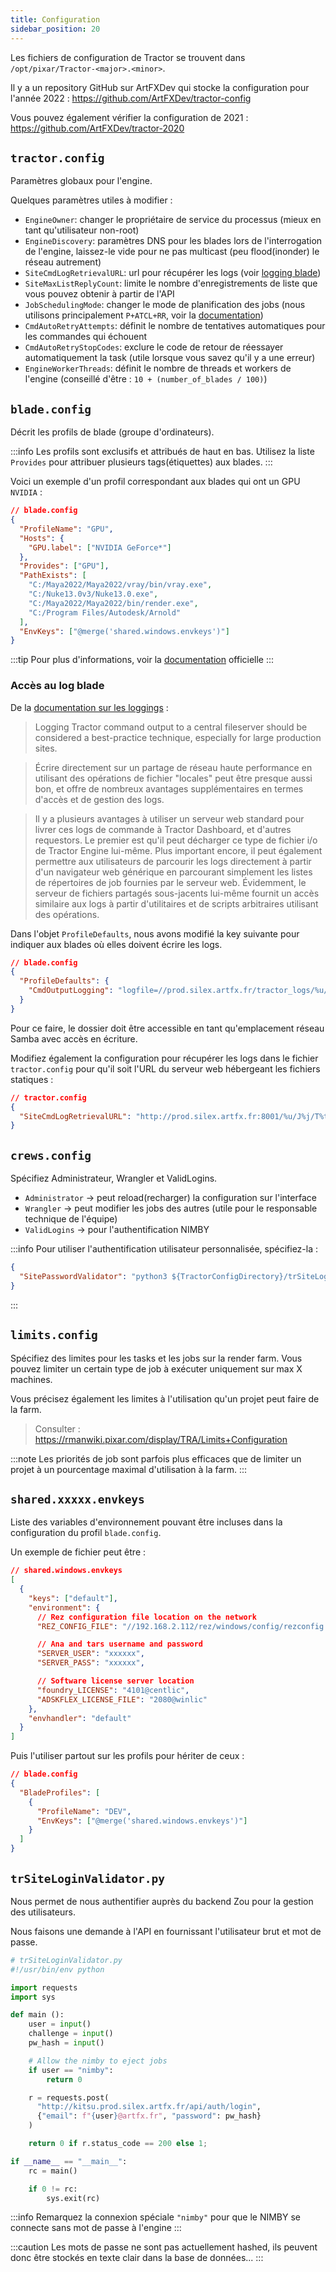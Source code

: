 ```yaml
---
title: Configuration
sidebar_position: 20
---
```


Les fichiers de configuration de Tractor se trouvent dans `/opt/pixar/Tractor-<major>.<minor>`.

Il y a un repository GitHub sur ArtFXDev qui stocke la configuration pour l'année 2022 : https://github.com/ArtFXDev/tractor-config

Vous pouvez également vérifier la configuration de 2021 : https://github.com/ArtFXDev/tractor-2020

## `tractor.config`

Paramètres globaux pour l'engine.

Quelques paramètres utiles à modifier :

- `EngineOwner`: changer le propriétaire de service du processus (mieux en tant qu'utilisateur non-root)
- `EngineDiscovery`: paramètres DNS pour les blades lors de l'interrogation de l'engine, laissez-le vide pour ne pas multicast (peu flood(inonder) le réseau autrement)
- `SiteCmdLogRetrievalURL`: url pour récupérer les logs (voir [logging blade](#blade-log-access))
- `SiteMaxListReplyCount`: limite le nombre d'enregistrements de liste que vous pouvez obtenir à partir de l'API
- `JobSchedulingMode`: changer le mode de planification des jobs (nous utilisons principalement `P+ATCL+RR`, voir la [documentation](https://rmanwiki.pixar.com/display/TRA/Scheduling+Modes))
- `CmdAutoRetryAttempts`: définit le nombre de tentatives automatiques pour les commandes qui échouent
- `CmdAutoRetryStopCodes`: exclure le code de retour de réessayer automatiquement la task (utile lorsque vous savez qu'il y a une erreur)
- `EngineWorkerThreads`: définit le nombre de threads et workers de l'engine (conseillé d'être : `10 + (number_of_blades / 100)`)

## `blade.config`

Décrit les profils de blade (groupe d'ordinateurs).

:::info
Les profils sont exclusifs et attribués de haut en bas. Utilisez la liste `Provides` pour attribuer plusieurs tags(étiquettes) aux blades.
:::

Voici un exemple d'un profil correspondant aux blades qui ont un GPU `NVIDIA` :

```json
// blade.config
{
  "ProfileName": "GPU",
  "Hosts": {
    "GPU.label": ["NVIDIA GeForce*"]
  },
  "Provides": ["GPU"],
  "PathExists": [
    "C:/Maya2022/Maya2022/vray/bin/vray.exe",
    "C:/Nuke13.0v3/Nuke13.0.exe",
    "C:/Maya2022/Maya2022/bin/render.exe",
    "C:/Program Files/Autodesk/Arnold"
  ],
  "EnvKeys": ["@merge('shared.windows.envkeys')"]
}
```

:::tip
Pour plus d'informations, voir la [documentation](https://rmanwiki.pixar.com/display/TRA/Server+Profiles) officielle
:::

### Accès au log blade

De la [documentation sur les loggings](https://rmanwiki.pixar.com/display/TRA/Logging#Logging-directwritesLoggingCommandOutputtoaCentralFileserver) :

> Logging Tractor command output to a central fileserver should be considered a best-practice technique, especially for large production sites.

> Écrire directement sur un partage de réseau haute performance en utilisant des opérations de fichier "locales" peut être presque aussi bon, et offre de nombreux avantages supplémentaires en termes d'accès et de gestion des logs.

> Il y a plusieurs avantages à utiliser un serveur web standard pour livrer ces logs de commande à Tractor Dashboard, et d'autres requestors. Le premier est qu'il peut décharger ce type de fichier i/o de Tractor Engine lui-même. Plus important encore, il peut également permettre aux utilisateurs de parcourir les logs directement à partir d'un navigateur web générique en parcourant simplement les listes de répertoires de job fournies par le serveur web. Évidemment, le serveur de fichiers partagés sous-jacents lui-même fournit un accès similaire aux logs à partir d'utilitaires et de scripts arbitraires utilisant des opérations.

Dans l'objet `ProfileDefaults`, nous avons modifié la key suivante pour indiquer aux blades où elles doivent écrire les logs.

```json
// blade.config
{
  "ProfileDefaults": {
    "CmdOutputLogging": "logfile=//prod.silex.artfx.fr/tractor_logs/%u/J%j/T%t.log"
  }
}
```

Pour ce faire, le dossier doit être accessible en tant qu'emplacement réseau Samba avec accès en écriture.

Modifiez également la configuration pour récupérer les logs dans le fichier `tractor.config` pour qu'il soit l'URL du serveur web hébergeant les fichiers statiques :

```json
// tractor.config
{
  "SiteCmdLogRetrievalURL": "http://prod.silex.artfx.fr:8001/%u/J%j/T%t.log"
}
```

## `crews.config`

Spécifiez Administrateur, Wrangler et ValidLogins.

- `Administrator` -> peut reload(recharger) la configuration sur l'interface
- `Wrangler` -> peut modifier les jobs des autres (utile pour le responsable technique de l'équipe)
- `ValidLogins` -> pour l'authentification NIMBY

:::info
Pour utiliser l'authentification utilisateur personnalisée, spécifiez-la :

```json
{
  "SitePasswordValidator": "python3 ${TractorConfigDirectory}/trSiteLoginValidator.py"
}
```

:::

## `limits.config`

Spécifiez des limites pour les tasks et les jobs sur la render farm. Vous pouvez limiter un certain type de job à exécuter uniquement sur max X machines.

Vous précisez également les limites à l'utilisation qu'un projet peut faire de la farm.

> Consulter : https://rmanwiki.pixar.com/display/TRA/Limits+Configuration

:::note
Les priorités de job sont parfois plus efficaces que de limiter un projet à un pourcentage maximal d'utilisation à la farm.
:::

## `shared.xxxxx.envkeys`

Liste des variables d'environnement pouvant être incluses dans la configuration du profil `blade.config`.

Un exemple de fichier peut être :

```json
// shared.windows.envkeys
[
  {
    "keys": ["default"],
    "environment": {
      // Rez configuration file location on the network
      "REZ_CONFIG_FILE": "//192.168.2.112/rez/windows/config/rezconfig.py",

      // Ana and tars username and password
      "SERVER_USER": "xxxxxx",
      "SERVER_PASS": "xxxxxx",

      // Software license server location
      "foundry_LICENSE": "4101@centlic",
      "ADSKFLEX_LICENSE_FILE": "2080@winlic"
    },
    "envhandler": "default"
  }
]
```

Puis l'utiliser partout sur les profils pour hériter de ceux :

```json
// blade.config
{
  "BladeProfiles": [
    {
      "ProfileName": "DEV",
      "EnvKeys": ["@merge('shared.windows.envkeys')"]
    }
  ]
}
```

## `trSiteLoginValidator.py`

Nous permet de nous authentifier auprès du backend Zou pour la gestion des utilisateurs.

Nous faisons une demande à l'API en fournissant l'utilisateur brut et mot de passe.

```python
# trSiteLoginValidator.py
#!/usr/bin/env python

import requests
import sys

def main ():
    user = input()
    challenge = input()
    pw_hash = input()

    # Allow the nimby to eject jobs
    if user == "nimby":
        return 0

    r = requests.post(
      "http://kitsu.prod.silex.artfx.fr/api/auth/login",
      {"email": f"{user}@artfx.fr", "password": pw_hash}
    )

    return 0 if r.status_code == 200 else 1;

if __name__ == "__main__":
    rc = main()

    if 0 != rc:
        sys.exit(rc)
```

:::info
Remarquez la connexion spéciale `"nimby"` pour que le NIMBY se connecte sans mot de passe à l'engine
:::

:::caution
Les mots de passe ne sont pas actuellement hashed, ils peuvent donc être stockés en texte clair dans la base de données...
:::
